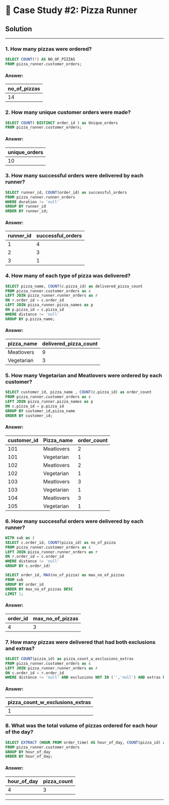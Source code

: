 # 🍜 Case Study #2: Pizza Runner

## Solution

***


### 1. How many pizzas were ordered?

````sql
SELECT COUNT(*) AS NO_OF_PIZZAS
FROM pizza_runner.customer_orders;
````

#### Answer:
| no_of_pizzas |
| -----------  |
|     14       |


### 2. How many unique customer orders were made?

````sql
SELECT COUNT( DISTINCT order_id ) as Unique_orders
FROM pizza_runner.customer_orders;
````

#### Answer:
| unique_orders |
| -----------   |
|     10        |


### 3. How many successful orders were delivered by each runner?

````sql
SELECT runner_id, COUNT(order_id) as successful_orders
FROM pizza_runner.runner_orders
WHERE duration != 'null'
GROUP BY runner_id
ORDER BY runner_id;
````

#### Answer:
| runner_id   | successful_orders |
| ----------- | -----------       |
| 1           | 4                 |
| 2           | 3                 |
| 3           | 1                 |


### 4. How many of each type of pizza was delivered?

````sql
SELECT pizza_name, COUNT(c.pizza_id) as delivered_pizza_count
FROM pizza_runner.customer_orders as c
LEFT JOIN pizza_runner.runner_orders as r
ON r.order_id = c.order_id
LEFT JOIN pizza_runner.pizza_names as p
ON p.pizza_id = c.pizza_id
WHERE distance != 'null'
GROUP BY p.pizza_name;
````

#### Answer:
| pizza_name   | delivered_pizza_count |
| -----------  | --------------------  |
| Meatlovers   | 9                     |
| Vegetarian   | 3                     |


### 5. How many Vegetarian and Meatlovers were ordered by each customer?

````sql
SELECT customer_id, pizza_name , COUNT(c.pizza_id) as order_count
FROM pizza_runner.customer_orders as c
LEFT JOIN pizza_runner.pizza_names as p
ON c.pizza_id = p.pizza_id
GROUP BY customer_id,pizza_name
ORDER BY customer_id;
````

#### Answer:
| customer_id   | Pizza_name      | order_count |
| -----------   | -------------   | ----------- |
|   101         |   Meatlovers    |    2        |
|   101         |   Vegetarian    |    1        |
|   102         |   Meatlovers    |    2        |
|   102         |   Vegetarian    |    1        |
|   103         |   Meatlovers    |    3        |
|   103         |   Vegetarian    |    1        |
|   104         |   Meatlovers    |    3        |
|   105         |   Vegetarian    |    1        |


### 6. How many successful orders were delivered by each runner?

````sql
WITH sub as (
SELECT c.order_id, COUNT(pizza_id) as no_of_pizza
FROM pizza_runner.customer_orders as c 
LEFT JOIN pizza_runner.runner_orders as r
ON r.order_id = c.order_id
WHERE distance != 'null'
GROUP BY c.order_id)

SELECT order_id, MAX(no_of_pizza) as max_no_of_pizzas
FROM sub
GROUP BY order_id
ORDER BY max_no_of_pizzas DESC
LIMIT 1;
````

#### Answer:
| order_id    | max_no_of_pizzas |
| ----------- | ---------------  |
| 4           | 3                |


### 7. How many pizzas were delivered that had both exclusions and extras?

````sql
SELECT COUNT(pizza_id) as pizza_count_w_exclusions_extras
FROM pizza_runner.customer_orders as c
LEFT JOIN pizza_runner.runner_orders as r
ON c.order_id = r.order_id
WHERE distance != 'null' AND exclusions NOT IN ('','null') AND extras NOT IN ('','null','NaN');
````

#### Answer:
| pizza_count_w_exclusions_extras |
| ------------------------------  |
|               1                 |


### 8. What was the total volume of pizzas ordered for each hour of the day?

````sql
SELECT EXTRACT (HOUR FROM order_time) AS hour_of_day, COUNT(pizza_id) as pizza_count
FROM pizza_runner.customer_orders
GROUP BY hour_of_day
ORDER BY hour_of_day;
````

#### Answer:
| hour_of_day | pizza_count |
| ----------- | ----------  |
| 4           | 3           |








***
